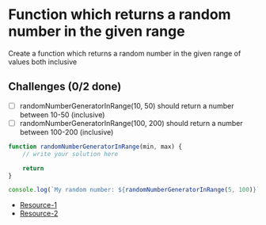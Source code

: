 # Function which returns a random number in the given range
Create a function which returns a random number in the given range of values both inclusive

## Challenges (0/2 done)
- [ ] randomNumberGeneratorInRange(10, 50) should return a number between 10-50 (inclusive)
- [ ] randomNumberGeneratorInRange(100, 200) should return a number between 100-200 (inclusive)

```js
function randomNumberGeneratorInRange(min, max) {
	// write your solution here

	return
}

console.log(`My random number: ${randomNumberGeneratorInRange(5, 100)}`)
```

- [Resource-1](https://developer.mozilla.org/en-US/docs/Web/JavaScript/Reference/Global_Objects/Math/random)
- [Resource-2](https://stackoverflow.com/questions/1527803/generating-random-whole-numbers-in-javascript-in-a-specific-range)
